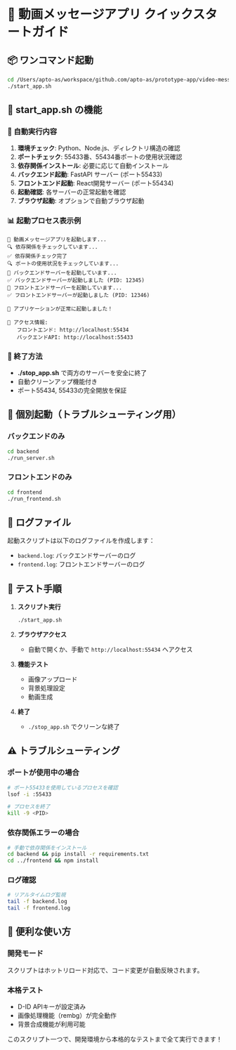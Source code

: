 # 🚀 動画メッセージアプリ クイックスタートガイド

## 📦 ワンコマンド起動

```bash
cd /Users/apto-as/workspace/github.com/apto-as/prototype-app/video-message-app
./start_app.sh
```

## 🎯 start_app.sh の機能

### 🔧 自動実行内容
1. **環境チェック**: Python、Node.js、ディレクトリ構造の確認
2. **ポートチェック**: 55433番、55434番ポートの使用状況確認
3. **依存関係インストール**: 必要に応じて自動インストール
4. **バックエンド起動**: FastAPI サーバー (ポート55433)
5. **フロントエンド起動**: React開発サーバー (ポート55434)
6. **起動確認**: 各サーバーの正常起動を確認
7. **ブラウザ起動**: オプションで自動ブラウザ起動

### 📊 起動プロセス表示例
```
🚀 動画メッセージアプリを起動します...
🔍 依存関係をチェックしています...
✅ 依存関係チェック完了
🔍 ポートの使用状況をチェックしています...
🚀 バックエンドサーバーを起動しています...
✅ バックエンドサーバーが起動しました (PID: 12345)
🎨 フロントエンドサーバーを起動しています...
✅ フロントエンドサーバーが起動しました (PID: 12346)

🎉 アプリケーションが正常に起動しました！

📱 アクセス情報:
   フロントエンド: http://localhost:55434
   バックエンドAPI: http://localhost:55433
```

### 🛑 終了方法
- **./stop_app.sh** で両方のサーバーを安全に終了
- 自動クリーンアップ機能付き
- ポート55434, 55433の完全開放を保証

## 🔧 個別起動（トラブルシューティング用）

### バックエンドのみ
```bash
cd backend
./run_server.sh
```

### フロントエンドのみ
```bash
cd frontend
./run_frontend.sh
```

## 📝 ログファイル

起動スクリプトは以下のログファイルを作成します：
- `backend.log`: バックエンドサーバーのログ
- `frontend.log`: フロントエンドサーバーのログ

## 🧪 テスト手順

1. **スクリプト実行**
   ```bash
   ./start_app.sh
   ```

2. **ブラウザアクセス**
   - 自動で開くか、手動で `http://localhost:55434` へアクセス

3. **機能テスト**
   - 画像アップロード
   - 背景処理設定
   - 動画生成

4. **終了**
   - `./stop_app.sh` でクリーンな終了

## ⚠️ トラブルシューティング

### ポートが使用中の場合
```bash
# ポート55433を使用しているプロセスを確認
lsof -i :55433

# プロセスを終了
kill -9 <PID>
```

### 依存関係エラーの場合
```bash
# 手動で依存関係をインストール
cd backend && pip install -r requirements.txt
cd ../frontend && npm install
```

### ログ確認
```bash
# リアルタイムログ監視
tail -f backend.log
tail -f frontend.log
```

## 🎯 便利な使い方

### 開発モード
スクリプトはホットリロード対応で、コード変更が自動反映されます。

### 本格テスト
- D-ID APIキーが設定済み
- 画像処理機能（rembg）が完全動作
- 背景合成機能が利用可能

このスクリプト一つで、開発環境から本格的なテストまで全て実行できます！